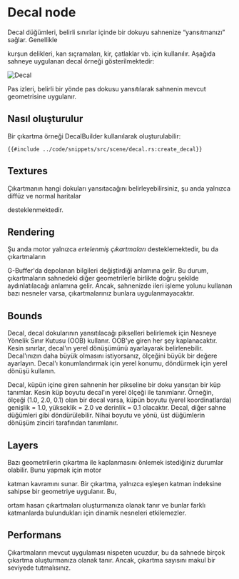 # Decal node

Decal düğümleri, belirli sınırlar içinde bir dokuyu sahnenize “yansıtmanızı” sağlar. Genellikle

kurşun delikleri, kan sıçramaları, kir, çatlaklar vb. için kullanılır. Aşağıda sahneye uygulanan decal örneği gösterilmektedir:

![Decal](./decal.PNG)

Pas izleri, belirli bir yönde pas dokusu yansıtılarak sahnenin mevcut geometrisine uygulanır.

## Nasıl oluşturulur

Bir çıkartma örneği DecalBuilder kullanılarak oluşturulabilir:

```rust,no_run
{{#include ../code/snippets/src/scene/decal.rs:create_decal}}
```

## Textures

Çıkartmanın hangi dokuları yansıtacağını belirleyebilirsiniz, şu anda yalnızca diffüz ve normal haritalar

desteklenmektedir.

## Rendering

Şu anda motor yalnızca _ertelenmiş çıkartmaları_ desteklemektedir, bu da çıkartmaların

G-Buffer'da depolanan bilgileri değiştirdiği anlamına gelir. Bu durum, çıkartmaların sahnedeki diğer geometrilerle birlikte doğru şekilde aydınlatılacağı anlamına gelir. Ancak, sahnenizde ileri işleme yolunu kullanan bazı nesneler varsa, çıkartmalarınız bunlara uygulanmayacaktır.

## Bounds

Decal, decal dokularının yansıtılacağı pikselleri belirlemek için Nesneye Yönelik Sınır Kutusu (OOB) kullanır.
OOB'ye giren her şey kaplanacaktır. Kesin sınırlar, decal'ın yerel dönüşümünü ayarlayarak belirlenebilir.
Decal'ınızın daha büyük olmasını istiyorsanız, ölçeğini büyük bir değere ayarlayın. Decal'ı konumlandırmak için yerel konumu,
döndürmek için yerel dönüşü kullanın.



Decal, küpün içine giren sahnenin her pikseline bir doku yansıtan bir küp tanımlar. Kesin küp boyutu
decal'ın yerel ölçeği ile tanımlanır. Örneğin, ölçeği (1.0, 2.0, 0.1) olan bir decal varsa,
küpün boyutu (yerel koordinatlarda) genişlik = 1.0, yükseklik = 2.0 ve derinlik = 0.1 olacaktır. Decal, diğer
sahne düğümleri gibi döndürülebilir. Nihai boyutu ve yönü, üst düğümlerin dönüşüm zinciri tarafından tanımlanır.

## Layers

Bazı geometrilerin çıkartma ile kaplanmasını önlemek istediğiniz durumlar olabilir. Bunu yapmak için motor

katman kavramını sunar. Bir çıkartma, yalnızca eşleşen katman indeksine sahipse bir geometriye uygulanır. Bu,

 ortam hasarı çıkartmaları oluşturmanıza olanak tanır ve bunlar farklı katmanlarda bulundukları için dinamik nesneleri etkilemezler.

## Performans



Çıkartmaların mevcut uygulaması nispeten ucuzdur, bu da sahnede birçok çıkartma oluşturmanıza olanak tanır. Ancak,
çıkartma sayısını makul bir seviyede tutmalısınız.
